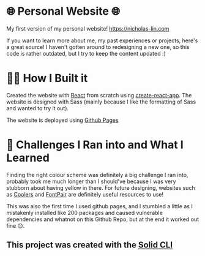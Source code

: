 # 🌐 Personal Website 🌐
My first version of my personal website! https://nicholas-lin.com

If you want to learn more about me, my past experiences or projects, here's a great source! I haven't gotten around to redesigning a new one, so this code is rather outdated, but I try to keep the content updated :)

# 🐱‍💻 How I Built it

Created the website with [React](https://reactjs.org/) from scratch using [create-react-app](https://reactjs.org/docs/create-a-new-react-app.html). The website is designed with Sass (mainly because I like the formatting of Sass and wanted to try it out).

The website is deployed using [Github Pages](https://pages.github.com/)

# 🧠 Challenges I Ran into and What I Learned

Finding the right colour scheme was definitely a big challenge I ran into, probably took me much longer than I should've because I was very stubborn about having yellow in there. For future designing, websites such as [Coolers](https://coolors.co/) and [FontPair](https://www.fontpair.co/) are definitely useful resources to use!

This was also the first time I used github pages, and I stumbled a little as I mistakenly installed like 200 packages and caused vulnerable dependencies and whatnot on this Github Repo, but at the end it worked out fine 😊.

## This project was created with the [Solid CLI](https://github.com/solidjs-community/solid-cli)
